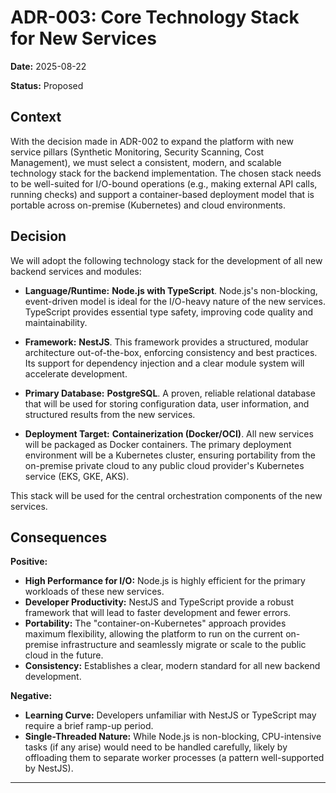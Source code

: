 # ADR-003: Core Technology Stack for New Services

**Date:** 2025-08-22

**Status:** Proposed

## Context

With the decision made in ADR-002 to expand the platform with new service pillars (Synthetic Monitoring, Security Scanning, Cost Management), we must select a consistent, modern, and scalable technology stack for the backend implementation. The chosen stack needs to be well-suited for I/O-bound operations (e.g., making external API calls, running checks) and support a container-based deployment model that is portable across on-premise (Kubernetes) and cloud environments.

## Decision

We will adopt the following technology stack for the development of all new backend services and modules:

-   **Language/Runtime:** **Node.js with TypeScript**. Node.js's non-blocking, event-driven model is ideal for the I/O-heavy nature of the new services. TypeScript provides essential type safety, improving code quality and maintainability.

-   **Framework:** **NestJS**. This framework provides a structured, modular architecture out-of-the-box, enforcing consistency and best practices. Its support for dependency injection and a clear module system will accelerate development.

-   **Primary Database:** **PostgreSQL**. A proven, reliable relational database that will be used for storing configuration data, user information, and structured results from the new services.

-   **Deployment Target:** **Containerization (Docker/OCI)**. All new services will be packaged as Docker containers. The primary deployment environment will be a Kubernetes cluster, ensuring portability from the on-premise private cloud to any public cloud provider's Kubernetes service (EKS, GKE, AKS).

This stack will be used for the central orchestration components of the new services.

## Consequences

**Positive:**

-   **High Performance for I/O:** Node.js is highly efficient for the primary workloads of these new services.
-   **Developer Productivity:** NestJS and TypeScript provide a robust framework that will lead to faster development and fewer errors.
-   **Portability:** The "container-on-Kubernetes" approach provides maximum flexibility, allowing the platform to run on the current on-premise infrastructure and seamlessly migrate or scale to the public cloud in the future.
-   **Consistency:** Establishes a clear, modern standard for all new backend development.

**Negative:**

-   **Learning Curve:** Developers unfamiliar with NestJS or TypeScript may require a brief ramp-up period.
-   **Single-Threaded Nature:** While Node.js is non-blocking, CPU-intensive tasks (if any arise) would need to be handled carefully, likely by offloading them to separate worker processes (a pattern well-supported by NestJS).

---
